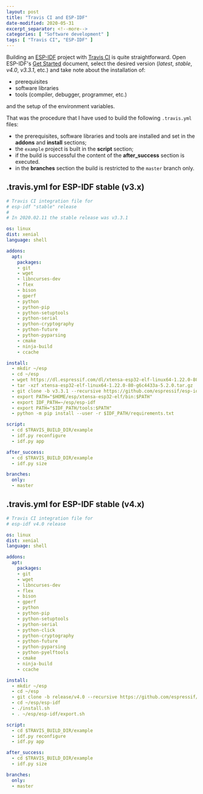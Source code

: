 ```yaml
---
layout: post
title: "Travis CI and ESP-IDF"
date-modified: 2020-05-31
excerpt_separator: <!--more-->
categories: [ "Software development" ]
tags: [ "Travis CI", "ESP-IDF" ]
---
```


Building an [ESP-IDF](https://docs.espressif.com/projects/esp-idf/en/latest/) project with [Travis CI](https://travis-ci.org/) is quite straightforward.
Open ESP-IDF's [Get Started](https://docs.espressif.com/projects/esp-idf/en/latest/get-started/index.html) document,
select the desired version (*latest*, *stable*, *v4.0*, *v3.3.1*, etc.) and take note about the installation of:

- prerequisites
- software libraries
- tools (compiler, debugger, programmer, etc.)

and the setup of the environment variables.

That was the procedure that I have used to build the following `.travis.yml` files:

- the prerequisites, software libraries and tools are installed and set in the **addons**  and **install** sections;
- the `example` project is built in the **script** section;
- if the build is successful the content of the **after_success** section is executed.
- in the **branches** section the build is restricted to the `master` branch only.

## .travis.yml for ESP-IDF stable (v3.x)

```yaml
# Travis CI integration file for
# esp-idf "stable" release
#
# In 2020.02.11 the stable release was v3.3.1

os: linux
dist: xenial
language: shell

addons:
  apt:
    packages:
    - git
    - wget
    - libncurses-dev
    - flex
    - bison
    - gperf
    - python
    - python-pip
    - python-setuptools
    - python-serial
    - python-cryptography
    - python-future
    - python-pyparsing
    - cmake
    - ninja-build
    - ccache

install:
  - mkdir ~/esp
  - cd ~/esp
  - wget https://dl.espressif.com/dl/xtensa-esp32-elf-linux64-1.22.0-80-g6c4433a-5.2.0.tar.gz
  - tar -xzf xtensa-esp32-elf-linux64-1.22.0-80-g6c4433a-5.2.0.tar.gz
  - git clone -b v3.3.1 --recursive https://github.com/espressif/esp-idf.git
  - export PATH="$HOME/esp/xtensa-esp32-elf/bin:$PATH"
  - export IDF_PATH=~/esp/esp-idf
  - export PATH="$IDF_PATH/tools:$PATH"
  - python -m pip install --user -r $IDF_PATH/requirements.txt

script:
  - cd $TRAVIS_BUILD_DIR/example
  - idf.py reconfigure
  - idf.py app

after_success:
  - cd $TRAVIS_BUILD_DIR/example
  - idf.py size

branches:
  only:
  - master
```

## .travis.yml for ESP-IDF stable (v4.x)

```yaml
# Travis CI integration file for
# esp-idf v4.0 release

os: linux
dist: xenial
language: shell

addons:
  apt:
    packages:
    - git
    - wget
    - libncurses-dev
    - flex
    - bison
    - gperf
    - python
    - python-pip
    - python-setuptools
    - python-serial
    - python-click
    - python-cryptography
    - python-future
    - python-pyparsing
    - python-pyelftools
    - cmake
    - ninja-build
    - ccache

install:
  - mkdir ~/esp
  - cd ~/esp
  - git clone -b release/v4.0 --recursive https://github.com/espressif/esp-idf.git
  - cd ~/esp/esp-idf
  - ./install.sh
  - . ~/esp/esp-idf/export.sh

script:
  - cd $TRAVIS_BUILD_DIR/example
  - idf.py reconfigure
  - idf.py app

after_success:
  - cd $TRAVIS_BUILD_DIR/example
  - idf.py size

branches:
  only:
  - master
```

